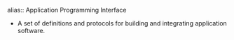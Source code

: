 alias:: Application Programming Interface

- A set of definitions and protocols for building and integrating application software.